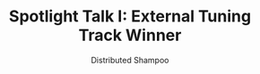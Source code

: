---
# Determines which item appears first on the schedule (lowest number (0) appears first)
sequence_id: 3

day: Tuesday, 11th

# Time of the event
time: 11:15 - 12:00

# Title of the event
title: "Spotlight Talk I: External Tuning Track Winner"
subtitle: Distributed Shampoo

# Speaker Info
speaker: Michael Shi
webpage: https://hjmshi.github.io/
affil: Meta AI
affil_link: https://hjmshi.github.io/
# affil2: Buzz University
# affil2_link: https://buzz.edu

# Image
img: ../organizers/michael.jpg
img_link: https://hjmshi.github.io/
---